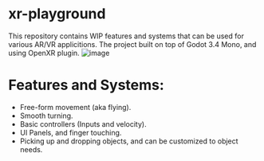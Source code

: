 
# xr-playground

This repository contains WIP features and systems that can be used for various AR/VR applicitions.
The project built on top of Godot 3.4 Mono, and using OpenXR plugin.
![image](https://user-images.githubusercontent.com/38776931/132232932-b353064b-d420-4da4-b3f4-be97e93ceeb0.png)

# Features and Systems:
- Free-form movement (aka flying).
- Smooth turning.
- Basic controllers (Inputs and velocity).
- UI Panels, and finger touching.
- Picking up and dropping objects, and can be customized to object needs.

